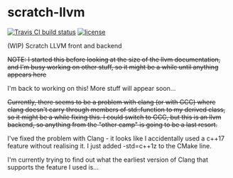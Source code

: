 # scratch-llvm
[![Travis CI build status](https://api.travis-ci.org/icecream95/scratch-llvm.svg?branch=master)](https://travis-ci.org/icecream95/scratch-llvm) [![license](https://img.shields.io/github/license/icecream95/scratch-llvm.svg)](https://github.com/icecream95/scratch-llvm/blob/master/LICENSE)


(WIP) Scratch LLVM front and backend

~~NOTE: I started this before looking at the size of the llvm documentation, and I'm busy working on other stuff, so it might be a while until anything appears here~~

I'm back to working on this! More stuff will appear soon...

~~Currently, there seems to be a problem with clang (or with GCC) where clang doesn't carry through members of std::function to my derived class, so it might be a while fixing this.
I could switch to GCC, but this is an llvm backend, so anything from the "other camp" is going to be a last resort.~~

I've fixed the problem with Clang - it looks like I accidentally used a
c++17 feature without realising it. I just added -std=c++1z to the CMake line.

I'm currently trying to find out what the earliest version of Clang that supports the feature I used is...